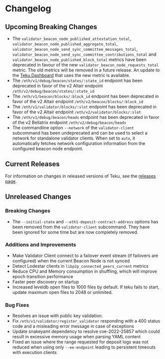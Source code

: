 # Changelog

## Upcoming Breaking Changes
- The `validator_beacon_node_published_attestation_total`, `validator_beacon_node_published_aggregate_total`,
  `validator_beacon_node_send_sync_committee_messages_total`, `validator_beacon_node_send_sync_committee_contributions_total`
  and `validator_beacon_node_published_block_total` metrics have been deprecated in favour of the new `validator_beacon_node_requests_total` metric.
  The old metrics will be removed in a future release. An update to the [Teku Dashboard](https://grafana.com/grafana/dashboards/13457) that uses the new metric is available.
- The `/eth/v1/debug/beacon/states/:state_id` endpoint has been deprecated in favor of the v2 Altair endpoint `/eth/v2/debug/beacon/states/:state_id`
- The `/eth/v1/beacon/blocks/:block_id` endpoint has been deprecated in favor of the v2 Altair endpoint `/eth/v2/beacon/blocks/:block_id`
- The `/eth/v1/validator/blocks/:slot` endpoint has been deprecated in favor of the v2 Altair endpoint `/eth/v2/validator/blocks/:slot`
- The `/eth/v1/debug/beacon/heads` endpoint has been deprecated in favor of the v2 Bellatrix endpoint `/eth/v2/debug/beacon/heads`
- The commandline option `--network` of the `validator-client` subcommand has been undeprecated and can be used to select a network for standalone validator clients. When set to `auto`, it automatically
  fetches network configuration information from the configured beacon node endpoint.  

## Current Releases
For information on changes in released versions of Teku, see the [releases page](https://github.com/ConsenSys/teku/releases).

## Unreleased Changes

### Breaking Changes
- The `--initial-state` and `--eth1-deposit-contract-address` options has been removed from the `validator-client` subcommand. They have been ignored for some time but are now completely removed.

### Additions and Improvements
- Make Validator Client connect to a failover event stream (if failovers are configured) when the current Beacon Node is not synced
- Detect Lodestar clients in `libp2p_connected_peers_current` metrics
- Reduce CPU and Memory consumption in shuffling, which will improve epoch transition performance
- Faster peer discovery on startup
- Increased leveldb open files to 1000 files by default. If teku fails to start, update maximum open files to 2048 or unlimited.

### Bug Fixes
- Resolves an issue with public key validation.
- Fix `/eth/v1/validator/register_validator` responding with a 400 status code and a misleading error message in case of exceptions
- Update snakeyaml dependency to resolve cve-2022-25857 which could result in excessive memory usage when parsing YAML content
- Fixed an issue where the range requested for deposit logs was not reduced when using only `--ee-endpoint` leading to persistent timeouts with execution clients
